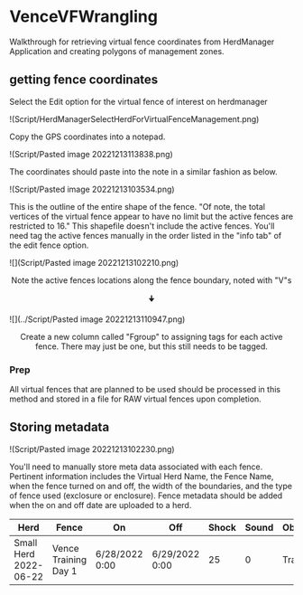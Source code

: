 # VenceVFWrangling
Walkthrough for retrieving virtual fence coordinates from HerdManager Application and creating polygons of management zones. 

## getting fence coordinates
Select the Edit option for the virtual fence of interest on herdmanager

!(Script/HerdManagerSelectHerdForVirtualFenceManagement.png)

Copy the GPS coordinates into a notepad. 

!(Script/Pasted image 20221213113838.png)

The coordinates should paste into the note in a similar fashion as below. 

!(Script/Pasted image 20221213103534.png)

This is the outline of the entire shape of the fence. "Of note, the total vertices of the virtual fence appear to have no limit but the active fences are restricted to 16." 
This shapefile doesn't include the active fences. You'll need tag the active fences manually in the order listed in the "info tab" of the edit fence option. 

![](Script/Pasted image 20221213102210.png)
<p style="text-align:center">Note the active fences locations along the fence boundary, noted with "V"s </p>
<p style="text-align:center"> 🠋 </p>  

![](../Script/Pasted image 20221213110947.png)
<p style="text-align:center">Create a new column called "Fgroup" to assigning tags for each active fence. There may just be one, but this still needs to be tagged.  </p>

### Prep
All virtual fences that are planned to be used should be processed in this method and stored in a file for RAW virtual fences upon completion. 

## Storing metadata

!(Script/Pasted image 20221213102230.png)

You'll need to manually store meta data associated with each fence. Pertinent information includes the Virtual Herd Name, the Fence Name, when the fence turned on and off, the width of the boundaries, and the type of fence used (exclosure or enclosure). 
Fence metadata should be added when the on and off date are uploaded to a herd. 

| Herd | Fence | On  | Off | Shock | Sound | Objective | ExclType |
| ---- | ----- | --- | --- | ----- | ----- | --------- | -------- |
|Small Herd 2022-06-22|Vence Training Day 1|6/28/2022 0:00|6/29/2022 0:00|25|0|Training|In|


